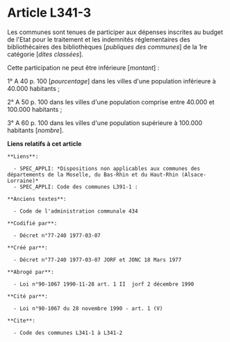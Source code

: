# Article L341-3

Les communes sont tenues de participer aux dépenses inscrites au budget de l'Etat pour le traitement et les indemnités
réglementaires des bibliothécaires des bibliothèques [*publiques des communes*] de la 1re catégorie [*dites classées*].

Cette participation ne peut être inférieure [*montant*] :

1° A 40 p. 100 [*pourcentage*] dans les villes d'une population inférieure à 40.000 habitants ;

2° A 50 p. 100 dans les villes d'une population comprise entre 40.000 et 100.000 habitants ;

3° A 60 p. 100 dans les villes d'une population supérieure à 100.000 habitants [*nombre*].

**Liens relatifs à cet article**

	**Liens**:

	  - SPEC_APPLI: *Dispositions non applicables aux communes des départements de la Moselle, du Bas-Rhin et du Haut-Rhin (Alsace-Lorraine)*
	  - SPEC_APPLI: Code des communes L391-1 :

	**Anciens textes**:

	  - Code de l'administration communale 434

	**Codifié par**:

	  - Décret n°77-240 1977-03-07

	**Créé par**:

	  - Décret n°77-240 1977-03-07 JORF et JONC 18 Mars 1977

	**Abrogé par**:

	  - Loi n°90-1067 1990-11-28 art. 1 II  jorf 2 décembre 1990

	**Cité par**:

	  - Loi n°90-1067 du 28 novembre 1990 - art. 1 (V)

	**Cite**:

	  - Code des communes L341-1 à L341-2
